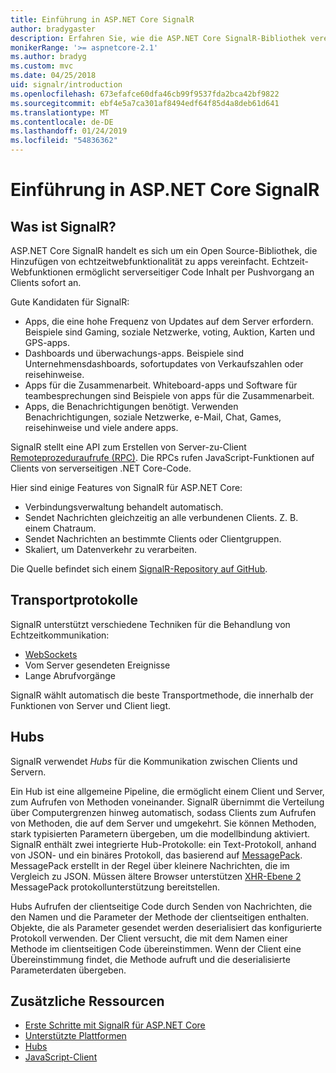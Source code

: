 ```yaml
---
title: Einführung in ASP.NET Core SignalR
author: bradygaster
description: Erfahren Sie, wie die ASP.NET Core SignalR-Bibliothek vereinfacht das Hinzufügen von Echtzeitfunktionalität für apps.
monikerRange: '>= aspnetcore-2.1'
ms.author: bradyg
ms.custom: mvc
ms.date: 04/25/2018
uid: signalr/introduction
ms.openlocfilehash: 673efafce60dfa46cb99f9537fda2bca42bf9822
ms.sourcegitcommit: ebf4e5a7ca301af8494edf64f85d4a8deb61d641
ms.translationtype: MT
ms.contentlocale: de-DE
ms.lasthandoff: 01/24/2019
ms.locfileid: "54836362"
---
```

# <a name="introduction-to-aspnet-core-signalr"></a>Einführung in ASP.NET Core SignalR

## <a name="what-is-signalr"></a>Was ist SignalR?

ASP.NET Core SignalR handelt es sich um ein Open Source-Bibliothek, die Hinzufügen von echtzeitwebfunktionalität zu apps vereinfacht. Echtzeit-Webfunktionen ermöglicht serverseitiger Code Inhalt per Pushvorgang an Clients sofort an.

Gute Kandidaten für SignalR:

* Apps, die eine hohe Frequenz von Updates auf dem Server erfordern. Beispiele sind Gaming, soziale Netzwerke, voting, Auktion, Karten und GPS-apps.
* Dashboards und überwachungs-apps. Beispiele sind Unternehmensdashboards, sofortupdates von Verkaufszahlen oder reisehinweise.
* Apps für die Zusammenarbeit. Whiteboard-apps und Software für teambesprechungen sind Beispiele von apps für die Zusammenarbeit.
* Apps, die Benachrichtigungen benötigt. Verwenden Benachrichtigungen, soziale Netzwerke, e-Mail, Chat, Games, reisehinweise und viele andere apps.

SignalR stellt eine API zum Erstellen von Server-zu-Client [Remoteprozeduraufrufe (RPC)](https://wikipedia.org/wiki/Remote_procedure_call). Die RPCs rufen JavaScript-Funktionen auf Clients von serverseitigen .NET Core-Code.

Hier sind einige Features von SignalR für ASP.NET Core:

* Verbindungsverwaltung behandelt automatisch.
* Sendet Nachrichten gleichzeitig an alle verbundenen Clients. Z. B. einem Chatraum.
* Sendet Nachrichten an bestimmte Clients oder Clientgruppen.
* Skaliert, um Datenverkehr zu verarbeiten.

Die Quelle befindet sich einem [SignalR-Repository auf GitHub](https://github.com/aspnet/AspNetCore/tree/master/src/SignalR).

## <a name="transports"></a>Transportprotokolle

SignalR unterstützt verschiedene Techniken für die Behandlung von Echtzeitkommunikation:

* [WebSockets](https://tools.ietf.org/html/rfc7118)
* Vom Server gesendeten Ereignisse
* Lange Abrufvorgänge

SignalR wählt automatisch die beste Transportmethode, die innerhalb der Funktionen von Server und Client liegt.

## <a name="hubs"></a>Hubs

SignalR verwendet *Hubs* für die Kommunikation zwischen Clients und Servern.

Ein Hub ist eine allgemeine Pipeline, die ermöglicht einem Client und Server, zum Aufrufen von Methoden voneinander. SignalR übernimmt die Verteilung über Computergrenzen hinweg automatisch, sodass Clients zum Aufrufen von Methoden, die auf dem Server und umgekehrt. Sie können Methoden, stark typisierten Parametern übergeben, um die modellbindung aktiviert. SignalR enthält zwei integrierte Hub-Protokolle: ein Text-Protokoll, anhand von JSON- und ein binäres Protokoll, das basierend auf [MessagePack](https://msgpack.org/).  MessagePack erstellt in der Regel über kleinere Nachrichten, die im Vergleich zu JSON. Müssen ältere Browser unterstützen [XHR-Ebene 2](https://caniuse.com/#feat=xhr2) MessagePack protokollunterstützung bereitstellen.

Hubs Aufrufen der clientseitige Code durch Senden von Nachrichten, die den Namen und die Parameter der Methode der clientseitigen enthalten. Objekte, die als Parameter gesendet werden deserialisiert das konfigurierte Protokoll verwenden. Der Client versucht, die mit dem Namen einer Methode im clientseitigen Code übereinstimmen. Wenn der Client eine Übereinstimmung findet, die Methode aufruft und die deserialisierte Parameterdaten übergeben.

## <a name="additional-resources"></a>Zusätzliche Ressourcen

* [Erste Schritte mit SignalR für ASP.NET Core](xref:tutorials/signalr)
* [Unterstützte Plattformen](xref:signalr/supported-platforms)
* [Hubs](xref:signalr/hubs)
* [JavaScript-Client](xref:signalr/javascript-client)
